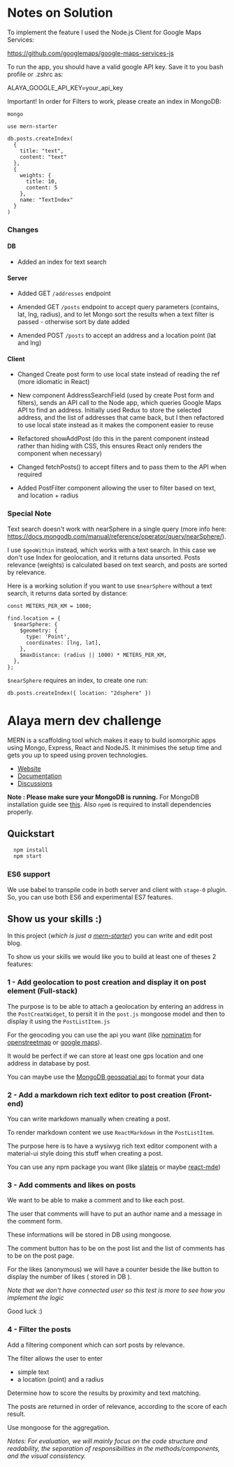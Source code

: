 # Notes on Solution

To implement the feature I used the Node.js Client for Google Maps Services:

https://github.com/googlemaps/google-maps-services-js

To run the app, you should have a valid google API key. Save it to you bash profile or .zshrc as:

ALAYA_GOOGLE_API_KEY=your_api_key

Important! In order for Filters to work, please create an index in MongoDB:

```
mongo

use mern-starter

db.posts.createIndex(
  {
    title: "text",
    content: "text"
  },
  {
    weights: {
      title: 10,
      content: 5
    },
    name: "TextIndex"
  }
)
```

### Changes

#### DB
  - Added an index for text search

#### Server
  - Added GET `/addresses` endpoint

  - Amended GET `/posts` endpoint to accept query parameters (contains, lat, lng, radius), and to let Mongo sort the results when a text filter is passed - otherwise sort by date added

  - Amended POST `/posts` to accept an address and a location point (lat and lng)

#### Client

  - Changed Create post form to use local state instead of reading the ref (more idiomatic in React)

  - New component AddressSearchField (used by create Post form and filters), sends an API call to the Node app, which queries Google Maps API to find an address. Initially used Redux to store the selected address, and the list of addresses that came back, but I then refactored to use local state instead as it makes the component easier to reuse

  - Refactored showAddPost (do this in the parent component instead rather than hiding with CSS, this ensures React only renders the component when necessary)

  - Changed fetchPosts() to accept filters and to pass them to the API when required

  - Added PostFilter component allowing the user to filter based on text, and location + radius

### Special Note

Text search doesn't work with nearSphere in a single query (more info here: https://docs.mongodb.com/manual/reference/operator/query/nearSphere/).

I use `$geoWithin` instead, which works with a text search. In this case we don't use Index for geolocation, and it returns data unsorted. Posts relevance (weights) is calculated based on text search, and posts are sorted by relevance.

Here is a working solution if you want to use `$nearSphere` without a text search, it returns data sorted by distance:

```
const METERS_PER_KM = 1000;

find.location = {
  $nearSphere: {
    $geometry: {
      type: 'Point',
      coordinates: [lng, lat],
    },
    $maxDistance: (radius || 1000) * METERS_PER_KM,
  },
};
```
`$nearSphere` requires an index, to create one run:

```
db.posts.createIndex({ location: "2dsphere" })
```

# Alaya mern dev challenge

MERN is a scaffolding tool which makes it easy to build isomorphic apps using Mongo, Express, React and NodeJS. It minimises the setup time and gets you up to speed using proven technologies.

- [Website](http://mern.io)
- [Documentation](http://mern.io/documentation.html)
- [Discussions](https://hashnode.com/n/mern)

**Note : Please make sure your MongoDB is running.** For MongoDB installation guide see [this](https://docs.mongodb.org/v3.0/installation/). Also `npm6` is required to install dependencies properly.

## Quickstart

```sh
  npm install
  npm start
```

### ES6 support
We use babel to transpile code in both server and client with `stage-0` plugin. So, you can use both ES6 and experimental ES7 features.


## Show us your skills :)

In this project (*which is just a [mern-starter](http://mern.io/documentation.html)*) you can write and edit post blog.

To show us your skills we would like you to build at least one of theses 2 features:

### 1 - Add geolocation to post creation and display it on post element (Full-stack)

The purpose is to be able to attach a geolocation by entering an address in the `PostCreatWidget`,
 to persit it in the `post.js` mongoose model and then to display it using the `PostListItem.js`

For the geocoding you can use the api you want (like [nominatim](https://wiki.openstreetmap.org/wiki/Nominatim) for [openstreetmap](https://www.openstreetmap.org/#map=5/46.449/2.210)
or [google maps](https://developers.google.com/maps/documentation/geocoding/start)).

It would be perfect if we can store at least one gps location and one address in database by post.

You can maybe use the [MongoDB geospatial api](https://docs.mongodb.com/manual/geospatial-queries/) to format your data

### 2 - Add a markdown rich text editor to post creation (Front-end)

You can write markdown manually when creating a post.

To render markdown content we use `ReactMarkdown` in the `PostListItem`.

The purpose here is to have a wysiwyg rich text editor component with a material-ui style doing this stuff when creating a post.

You can use any npm package you want (like [slatejs](https://www.slatejs.org/#/rich-text) or maybe [react-mde](https://github.com/andrerpena/react-mde))

### 3 - Add comments and likes on posts

We want to be able to make a comment and to like each post.

The user that comments will have to put an author name and a message in the comment form.

These informations will be stored in DB using mongoose.

The comment button has to be on the post list and the list of comments has to be on the post page.

For the likes (anonymous) we will have a counter beside the like button to display the number of likes ( stored in DB ).

*Note that we don't have connected user so this test is more to see how you implement the logic*

Good luck :)

### 4 - Filter the posts

Add a filtering component which can sort posts by relevance.

The filter allows the user to enter
 - simple text
 - a location (point) and a radius

Determine how to score the results by proximity and text matching.

The posts are returned in order of relevance, according to the score of each result.

Use mongoose for the aggregation.


_Notes: For evaluation, we will mainly focus on the code structure and readability, the separation of responsibilities in the methods/components, and the visual consistency._
